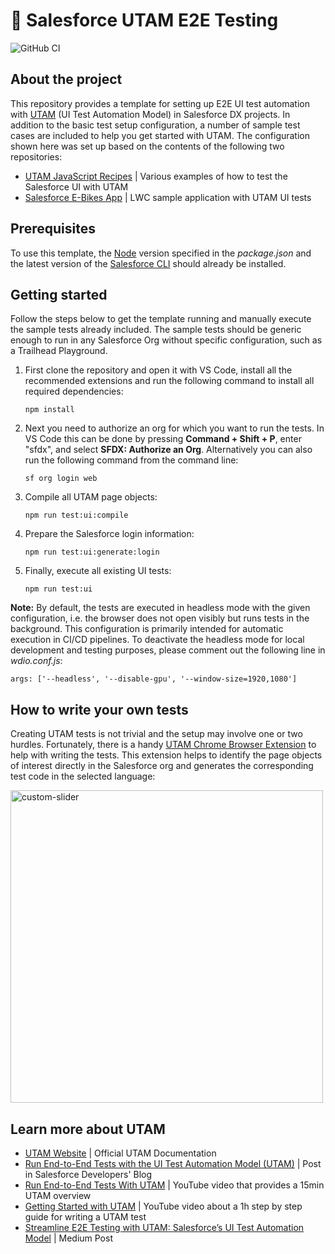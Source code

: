 # 🧪 Salesforce UTAM E2E Testing

![GitHub CI](https://github.com/svierk/salesforce-utam-e2e-testing/actions/workflows/ci.yaml/badge.svg)

## About the project

This repository provides a template for setting up E2E UI test automation with [UTAM](https://utam.dev/) (UI Test Automation Model) in Salesforce DX projects.
In addition to the basic test setup configuration, a number of sample test cases are included to help you get started with UTAM. The configuration shown here was set up based on the contents of the following two repositories:

- [UTAM JavaScript Recipes](https://github.com/salesforce/utam-js-recipes) | Various examples of how to test the Salesforce UI with UTAM
- [Salesforce E-Bikes App](https://github.com/trailheadapps/ebikes-lwc) | LWC sample application with UTAM UI tests

## Prerequisites

To use this template, the [Node](https://nodejs.org/en/) version specified in the _package.json_ and the latest version of the [Salesforce CLI](https://developer.salesforce.com/tools/sfdxcli) should already be installed.

## Getting started

Follow the steps below to get the template running and manually execute the sample tests already included. The sample tests should be generic enough to run in any Salesforce Org without specific configuration, such as a Trailhead Playground.

1. First clone the repository and open it with VS Code, install all the recommended extensions and run the following command to install all required dependencies:

   ```
   npm install
   ```

2. Next you need to authorize an org for which you want to run the tests. In VS Code this can be done by pressing **Command + Shift + P**, enter "sfdx", and select **SFDX: Authorize an Org**. Alternatively you can also run the following command from the command line:

   ```
   sf org login web
   ```

3. Compile all UTAM page objects:

   ```
   npm run test:ui:compile
   ```

4. Prepare the Salesforce login information:

   ```
   npm run test:ui:generate:login
   ```

5. Finally, execute all existing UI tests:

   ```
   npm run test:ui
   ```

**Note:** By default, the tests are executed in headless mode with the given configuration, i.e. the browser does not open visibly but runs tests in the background. This configuration is primarily intended for automatic execution in CI/CD pipelines. To deactivate the headless mode for local development and testing purposes, please comment out the following line in _wdio.conf.js_:

```
args: ['--headless', '--disable-gpu', '--window-size=1920,1080']
```

## How to write your own tests

Creating UTAM tests is not trivial and the setup may involve one or two hurdles. Fortunately, there is a handy [UTAM Chrome Browser Extension](https://utam.dev/tools/browser-extension) to help with writing the tests. This extension helps to identify the page objects of interest directly in the Salesforce org and generates the corresponding test code in the selected language:

<img src="https://cdn-images-1.medium.com/v2/resize:fit:1600/1*gQH6S45TfI0evZ_JsnpHHA.png" alt="custom-slider" width="500"/>

## Learn more about UTAM

- [UTAM Website](https://utam.dev/) | Official UTAM Documentation
- [Run End-to-End Tests with the UI Test Automation Model (UTAM)](https://developer.salesforce.com/blogs/2022/05/run-end-to-end-tests-with-the-ui-test-automation-model-utam) | Post in Salesforce Developers' Blog
- [Run End-to-End Tests With UTAM](https://www.youtube.com/watch?v=rxZfsjIwWeU) | YouTube video that provides a 15min UTAM overview
- [Getting Started with UTAM](https://www.youtube.com/watch?v=YMxeCJexgMY) | YouTube video about a 1h step by step guide for writing a UTAM test
- [Streamline E2E Testing with UTAM: Salesforce’s UI Test Automation Model](https://medium.com/capgemini-salesforce-architects/streamline-e2e-testing-with-utam-salesforces-ui-test-automation-model-51c0effb1e67) | Medium Post

